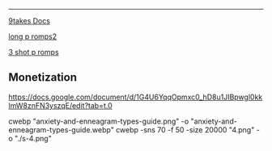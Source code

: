 ---

[9takes Docs](https://drive.google.com/drive/u/1/folders/1quQz9oM86Dx6NApiBxDONVpyNDG5foOb)

[long p romps2](https://docs.google.com/document/d/1YLMxaAgG2d7LW4H5caP5wNTF2bRfcduj7Yt9M1JPU-E/edit)

[3 shot p romps](https://docs.google.com/document/d/1m5WBu-mNu0Nx7pgV4FmUMNfwYfQNphnxOxJgIEqsiz4/edit?tab=t.0)

<!-- 9 something -->

## Monetization

https://docs.google.com/document/d/1G4U6YqqOpmxc0_hD8u1JIBpwgl0kklmW8znFN3yszqE/edit?tab=t.0

cwebp "anxiety-and-enneagram-types-guide.png" -o "anxiety-and-enneagram-types-guide.webp"
cwebp -sns 70 -f 50 -size 20000 "4.png" -o "./s-4.png"

<!-- find missing links
find-markdown.bat C:\Users\djway\Desktop\svelte\9takes\src\blog\people -->
